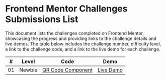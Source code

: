 # Frontend Mentor Challenges Submissions List

This document lists the challenges completed on Frontend Mentor, showcasing the progress and providing links to the challenge details and live demos. The table below includes the challenge number, difficulty level, a link to the challenge code, and a link to the live demo for each challenge.

| #   | Level  | Code                                             | Demo                                               |
| --- | ------ | ------------------------------------------------ | -------------------------------------------------- |
| 01  | Newbie | [QR Code Component](./newbie/qr-code-component/) | [Live Demo](./newbie/qr-code-component/index.html) |
